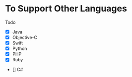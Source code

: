 # To Support Other Languages
Todo

- [x] Java
- [x] Objective-C
- [x] Swift
- [x] Python
- [x] PHP
- [x] Ruby
- [] C#
